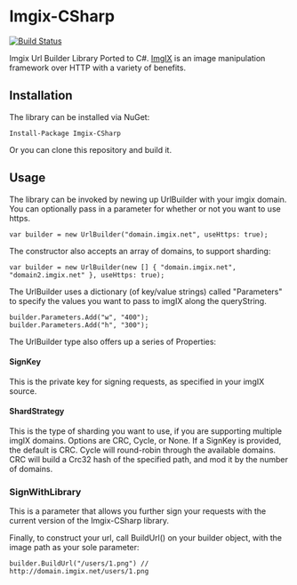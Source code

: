 # Imgix-CSharp

[![Build Status](https://travis-ci.org/raynjamin/Imgix-CSharp.svg?branch=master)](https://travis-ci.org/raynjamin/Imgix-CSharp)

Imgix Url Builder Library Ported to C#. [ImgIX](http://http://www.imgix.com/) is an image manipulation framework over HTTP with a variety of benefits.

## Installation
The library can be installed via NuGet: 

    Install-Package Imgix-CSharp

Or you can clone this repository and build it.

## Usage
The library can be invoked by newing up UrlBuilder with your imgix domain. You can optionally pass in a parameter for whether or not you want to use https.

    var builder = new UrlBuilder("domain.imgix.net", useHttps: true);
    
The constructor also accepts an array of domains, to support sharding:

    var builder = new UrlBuilder(new [] { "domain.imgix.net", "domain2.imgix.net" }, useHttps: true);

The UrlBuilder uses a dictionary (of key/value strings) called "Parameters" to specify the values you want to pass to imgIX along the queryString.

    builder.Parameters.Add("w", "400");
    builder.Parameters.Add("h", "300");
    
The UrlBuilder type also offers up a series of Properties:

#### SignKey
This is the private key for signing requests, as specified in your imgIX source.

#### ShardStrategy
This is the type of sharding you want to use, if you are supporting multiple imgIX domains. Options are CRC, Cycle, or None. If a SignKey is provided, the default is CRC. Cycle will round-robin through the available domains. CRC will build a Crc32 hash of the specified path, and mod it by the number of domains.

### SignWithLibrary
This is a parameter that allows you further sign your requests with the current version of the Imgix-CSharp library.

Finally, to construct your url, call BuildUrl() on your builder object, with the image path as your sole parameter:

    builder.BuildUrl("/users/1.png") // http://domain.imgix.net/users/1.png
